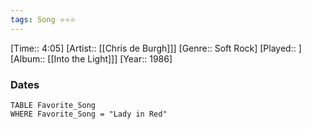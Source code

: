 ```yaml
---
tags: Song ⭐⭐⭐ 
---
```

[Time:: 4:05]
[Artist:: [[Chris de Burgh]]]
[Genre:: Soft Rock]
[Played:: ]
[Album:: [[Into the Light]]]
[Year:: 1986]
### Dates
````dataview
TABLE Favorite_Song
WHERE Favorite_Song = "Lady in Red"
````